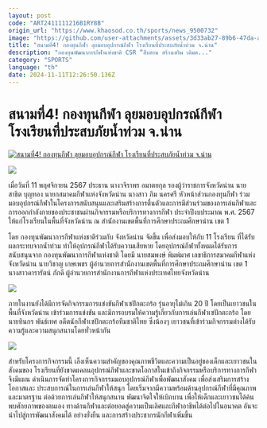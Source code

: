 ```yaml
---
layout: post
code: "ART2411111216B1RY8B"
origin_url: "https://www.khaosod.co.th/sports/news_9500732"
image: "https://github.com/user-attachments/assets/3d33ab27-89b6-47da-aebd-5928a83b16a4"
title: "สนามที่4! กองทุนกีฬา ลุยมอบอุปกรณ์กีฬา โรงเรียนที่ประสบภัยน้ำท่วม จ.น่าน"
description: "กองทุนพัฒนาการกีฬาแห่งชาติ CSR “สืบสาน สร้างเสริม เติมต..."
category: "SPORTS"
language: "th"
date: 2024-11-11T12:26:50.136Z
---
```


# สนามที่4! กองทุนกีฬา ลุยมอบอุปกรณ์กีฬา โรงเรียนที่ประสบภัยน้ำท่วม จ.น่าน

[![สนามที่4! กองทุนกีฬา ลุยมอบอุปกรณ์กีฬา โรงเรียนที่ประสบภัยน้ำท่วม จ.น่าน](https://www.khaosod.co.th/wpapp/uploads/2024/11/njyu.jpg "สนามที่4! กองทุนกีฬา ลุยมอบอุปกรณ์กีฬา โรงเรียนที่ประสบภัยน้ำท่วม จ.น่าน")](https://www.khaosod.co.th/wpapp/uploads/2024/11/njyu.jpg)

![](https://www.khaosod.co.th/wpapp/uploads/2024/11/S__28155916_0.jpg)

เมื่อวันที่ 11 พฤศจิกายน 2567 ประธาน นางวจิราพร อมาตยกุล รองผู้ว่าราชการจังหวัดน่าน นายสาธิต บุญทอง นายกสมาคมกีฬาแห่งจังหวัดน่าน นางสาว ภิม นครศรี หัวหน้าส่วนกองทุนกีฬา ร่วมมอบอุปกรณ์กีฬาในโครงการสนับสนุนและเสริมสร้างการตื่นตัวและการมีส่วนร่วมของการเล่นกีฬาและการออกกำลังกายของประชาชนผ่านกิจกรรมหรือบริการทางการกีฬา ประจำปีงบประมาณ พ.ศ. 2567 ให้แก่โรงเรียนในพื้นที่จังหวัดน่าน ณ สำนักงานเขตพื้นที่การศึกษาประถมศึกษาน่าน เขต 1

โดย กองทุนพัฒนาการกีฬาแห่งชาติร่วมกับ จังหวัดน่าน จัดขึ้น เพื่อส่งมอบให้กับ 11 โรงเรียน ที่ได้รับผลกระทบจากน้ำท่วม ทำให้อุปกรณ์กีฬาได้รับความเสียหาย โดยอุปกรณ์กีฬาทั้งหมดได้รับการสนับสนุนจาก กองทุนพัฒนาการกีฬาแห่งชาติ โดยมี นายสมพงษ์ พิมพ์มาศ เลขาธิการสมาคมกีฬาแห่งจังหวัดน่าน นายวิชาญ เกษเพชร ผู้อำนวยการสำนักงานเขตพื้นที่การศึกษาประถมศึกษาน่าน เขต 1 นางสาวดารารัตน์ ภักดี ผู้อำนวยการสำนักงานการกีฬาแห่งประเทศไทยจังหวัดน่าน

![](https://www.khaosod.co.th/wpapp/uploads/2024/11/S__28155918_0.jpg)

ภายในงานยังได้มีการจัดกิจกรรมการแข่งขันกีฬาเซปักตะกร้อ รุ่นอายุไม่เกิน 20 ปี โดยเป็นเยาวชนในพื้นที่จังหวัดน่าน เข้าร่วมการแข่งขัน และมีการอบรมให้ความรู้เกี่ยวกับการเล่นกีฬาเซปักตะกร้อ โดย นายทินกร พันธ์เทศ อดีตนักกีฬาเซปักตะกร้อทีมชาติไทย ซึ่งน้องๆ เยาวชนที่เข้าร่วมกิจกรรมต่างได้รับความรู้และความสนุกสนานโดยทั่วหน้ากัน

![](https://www.khaosod.co.th/wpapp/uploads/2024/11/S__28155972.jpg)

สำหรับโครงการกิจกรรมนี้ เล็งเห็นความสำคัญของคุณภาพชีวิตและความเป็นอยู่ของเด็กและเยาวชนในสังคมของ โรงเรียนที่ยังขาดแคลนอุปกรณ์กีฬาและขาดโอกาสในเข้าถึงกิจกรรมหรือบริการทางการกีฬา จึงมีแผน ดำเนินการจัดทำโครงการกิจกรรมมอบอุปกรณ์กีฬาเพื่อพัฒนาสังคม เพื่อส่งเสริมการสร้างโอกาสและ ประสบการณ์ในการเล่นกีฬาให้สนุก โดยเริ่มจากมีความพร้อมด้านอุปกรณ์กีฬาที่มีคุณภาพและมาตรฐาน ต่อด้วยการเล่นกีฬาให้สนุกสนาน พัฒนาจิตใจให้เบิกบาน เพื่อให้เด็กและเยาวชนได้ค้นพบศักยภาพของตนเอง ทางด้านกีฬาและต่อยอดสู่ความเป็นเลิศและกีฬาอาชีพได้ต่อไปในอนาคต อันจะนำไปสู่การพัฒนาสังคมได้ อย่างยั่งยืน และการสร้างประชากรนักกีฬาเพิ่มขึ้น